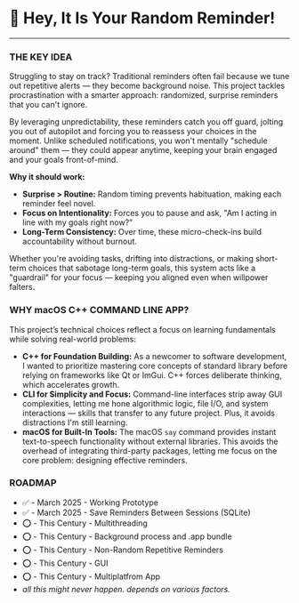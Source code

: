 # 🔔 Hey, It Is Your Random Reminder!

------------
### THE KEY IDEA
Struggling to stay on track? Traditional reminders often fail because we tune out repetitive alerts — they become background noise. This project tackles procrastination with a smarter approach: randomized, surprise reminders that you can't ignore.

By leveraging unpredictability, these reminders catch you off guard, jolting you out of autopilot and forcing you to reassess your choices in the moment. Unlike scheduled notifications, you won't mentally "schedule around" them — they could appear anytime, keeping your brain engaged and your goals front-of-mind.

**Why it should work:**
- **Surprise > Routine:** Random timing prevents habituation, making each reminder feel novel.
- **Focus on Intentionality:** Forces you to pause and ask, "Am I acting in line with my goals right now?"
- **Long-Term Consistency:** Over time, these micro-check-ins build accountability without burnout.

Whether you're avoiding tasks, drifting into distractions, or making short-term choices that sabotage long-term goals, this system acts like a "guardrail" for your focus — keeping you aligned even when willpower falters.

### WHY macOS C++ COMMAND LINE APP?
This project’s technical choices reflect a focus on learning fundamentals while solving real-world problems:

- **C++ for Foundation Building:** As a newcomer to software development, I wanted to prioritize mastering core concepts of standard library before relying on frameworks like Qt or ImGui. C++ forces deliberate thinking, which accelerates growth.
- **CLI for Simplicity and Focus:** Command-line interfaces strip away GUI complexities, letting me hone algorithmic logic, file I/O, and system interactions — skills that transfer to any future project. Plus, it avoids distractions I'm still learning.
- **macOS for Built-In Tools:** The macOS `say` command provides instant text-to-speech functionality without external libraries. This avoids the overhead of integrating third-party packages, letting me focus on the core problem: designing effective reminders.

### ROADMAP
- ✅ - March 2025 - Working Prototype
- ✅ - March 2025 - Save Reminders Between Sessions (SQLite)
- ⭕️ - This Century - Multithreading
- ⭕️ - This Century - Background process and .app bundle
- ⭕️ - This Century - Non-Random Repetitive Reminders
- ⭕️ - This Century - GUI
- ⭕️ - This Century - Multiplatfrom App
- *all this might never happen. depends on various factors.*
